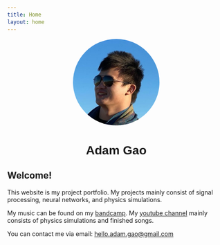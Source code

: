 ```yaml
---
title: Home
layout: home
---
```


<head>
<style>
  h1 {text-align: center;}
  img {
  border-radius: 50%;
}
</style>
</head>

<body>
  <div style="text-align: center;">
  <!-- Avatar --><img src="/images/home/avatar.jpg" alt="Adam Gao" class="avatar" itemprop="image"
                      width=200
                      height=200><!-- Name and Suffix -->
  </div>
  <div style="text-align: center;">
  <h1 style = "font-family: sans-serif">Adam Gao
  </h1>
  </div>

<h2>Welcome!</h2>
  
  This website is my project portfolio. My projects mainly consist of signal processing, neural networks, and physics simulations.


  
  My music can be found on my <a href="https://adamgao.bandcamp.com">bandcamp</a>. My <a href="https://www.youtube.com/@adamgaosignals">youtube channel</a> mainly consists of physics simulations and finished songs.

  You can contact me via email: <a href="mailto:hello.adam.gao@gmail.com">hello.adam.gao@gmail.com</a>
</body>